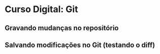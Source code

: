 # Curso Digital: Git

## Gravando mudanças no repositório

## Salvando modificações no Git (testando o diff)